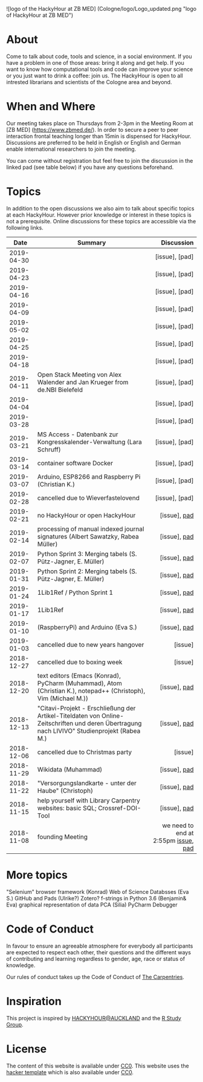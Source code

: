 
![logo of the HackyHour at ZB MED] (Cologne/logo/Logo_updated.png "logo of HackyHour at ZB MED")


# About
Come to talk about code, tools and science, in a social environment. If you have a problem in one of those areas: bring it along and get help. If you want to know how computational tools and code can improve your science or you just want to drink a coffee: join us.
The HackyHour is open to all intrested librarians and scientists of the Cologne area and beyond.  

# When and Where

Our meeting takes place on Thursdays from 2-3pm in the Meeting Room at [ZB MED] (https://www.zbmed.de/). In order to secure a peer to peer interaction frontal teaching longer than 15min is dispensed for HackyHour. Discussions are preferred to be held in English or English and German enable international researchers to join the meeting.  

You can come without registration but feel free to join the discussion in the linked pad (see table below) if you have any questions beforehand.


# Topics
In addition to the open discussions we also aim to talk about specific topics at each HackyHour.
However prior knowledge or interest in these topics is not a prerequisite. Online discussions for these topics are accessible via the following links.

| Date       | Summary          | Discussion                                                                                                                             |
| --------- | --------------    | ----------:                                                                                           
|2019-04-30 |  |  [issue], [pad] |
|2019-04-23 |  |  [issue], [pad] |  meeting room occupied!
|2019-04-16 |  |  [issue], [pad] |
|2019-04-09 |  |  [issue], [pad] |
|2019-05-02 |  |  [issue], [pad] |
|2019-04-25 |  |  [issue], [pad] |
|2019-04-18 |  |  [issue], [pad] |
|2019-04-11 | Open Stack Meeting von Alex Walender and Jan Krueger from de.NBI Bielefeld|  [issue], [pad] |
|2019-04-04 |  |  [issue], [pad] |
|2019-03-28 |  |  [issue], [pad] |
|2019-03-21 | MS Access - Datenbank zur Kongresskalender-Verwaltung (Lara Schruff) |  [issue], [pad] |
|2019-03-14 | container software Docker |  [issue], [pad] |
|2019-03-07 | Arduino, ESP8266 and Raspberry Pi (Christian K.)| [issue], [pad]| meeting room occupied!
|2019-02-28 | cancelled due to Wieverfastelovend | [issue], [pad]|
|2019-02-21 | no HackyHour or open HackyHour | [issue], [pad](https://hackmd.io/r3idOvG7QsGWfVG9D_fzCQ)|
|2019-02-14 | processing of manual indexed journal signatures (Albert Sawatzky, Rabea Müller)| [issue], [pad](https://hackmd.io/Wlp3-aRgQQmOS14XCz4B4A)|
|2019-02-07 | Python Sprint 3: Merging tabels (S. Pütz-Jagner, E. Müller)| [issue], [pad](https://hackmd.io/4G-FknoyRdOIuFPn8PdPjg) |
|2019-01-31 | Python Sprint 2: Merging tabels (S. Pütz-Jagner, E. Müller) | [issue], [pad](https://hackmd.io/4G-FknoyRdOIuFPn8PdPjg)|
|2019-01-24 | 1Lib1Ref / Python Sprint 1 | [issue], [pad](https://hackmd.io/4G-FknoyRdOIuFPn8PdPjg)|
|2019-01-17 | 1Lib1Ref | [issue], [pad](https://hackmd.io/_yulr6DbSQyTJwkhwnKkcQ)|
|2019-01-10 | (RaspberryPi) and Arduino (Eva S.)| [issue], [pad](https://hackmd.io/_3ATA_m1QJKeZlKLFVX8LA)|  
|2019-01-03 | cancelled due to new years hangover | [issue]|
|2018-12-27 | cancelled due to boxing week | [issue]|
|2018-12-20 | text editors (Emacs (Konrad), PyCharm (Muhammad), Atom (Christian K.), notepad++ (Christoph),  Vim (Michael M.))| [issue], [pad](https://hackmd.io/VyvrXzAxTp2BNox6tyigzA)|
|2018-12-13 | "Citavi-Projekt - Erschließung der Artikel-Titeldaten von Online-Zeitschriften und deren Übertragung nach LIVIVO" Studienprojekt (Rabea M.)| [issue], [pad](https://hackmd.io/-2KcE--QRQqRe7S6-DmagQ)|          
|2018-12-06 | cancelled due to Christmas party | [issue]|
|2018-11-29 | Wikidata (Muhammad) | [issue], [pad](https://hackmd.io/fi0hlV1dTuSCNEJmF5nyxg)|
|2018-11-22 | "Versorgungslandkarte - unter der Haube" (Christoph) | [issue], [pad](https://hackmd.io/J5JOZoz0QcuMRiIH9aG-dw) | 
|2018-11-15 | help yourself with Library Carpentry websites: basic SQL; Crossref-DOI-Tool | [issue], [pad](https://hackmd.io/ExvKk4n3TuKgvrDopnON-Q)| 
|2018-11-08 | founding Meeting | we need to end at 2:55pm [issue](https://github.com/HackyHour/Cologne/issues/1), [pad](https://hackmd.io/vEbxzc_hTi63myj-0igFjg#) |

# More topics
"Selenium" browser framework (Konrad)
Web of Science Databsses (Eva S.) 
GitHub and Pads (Ulrike?)
Zotero?
f-strings in Python 3.6 (Benjamin& Eva) 
graphical representation of data PCA (Silia) 
PyCharm Debugger
  


# Code of Conduct
In favour to ensure an agreeable atmosphere for everybody all participants are expected to respect each other, their questions and the different ways of contributing and learning regardless to gender, age, race or status of knowledge.

Our rules of conduct takes up the Code of Conduct of [The Carpentries](https://docs.carpentries.org/topic_folders/policies/code-of-conduct.html).


# Inspiration
This project is inspired by [HACKYHOUR@AUCKLAND](https://uoa-eresearch.github.io/HackyHour/) and the [R Study Group](http://minisciencegirl.github.io/studyGroup/).


# License
The content of this website is available under [CC0](LICENSE).
This website uses the [hacker template](https://github.com/pages-themes/hacker/) which is also available under [CC0](https://creativecommons.org/publicdomain/zero/1.0/legalcode).
